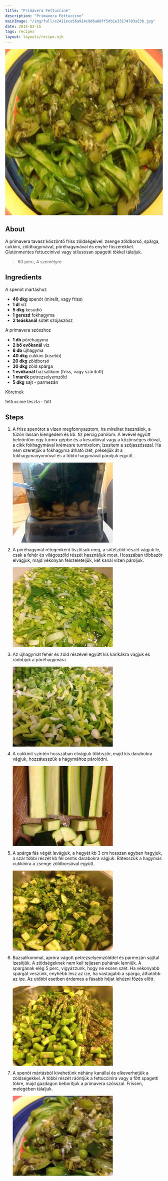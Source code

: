 ```yaml
---
title: "Primavera Fettuccine"
description: "Primavera Fettuccine"
mainImage: "/img/full/e2411ece56a914c9d6a88ff5db1e33174703a53b.jpg"
date: 2014-03-15
tags: recipes
layout: layouts/recipe.njk
---
```

                            
<p align="center"><a href="https://cookpad.com/hu/receptek/1925601-primavera-fettuccine" rel="Recipe source page"><img width="751" height="532" src="/img/full/e2411ece56a914c9d6a88ff5db1e33174703a53b.jpg"/></a></p>

## About
<p class="mb-sm">A primavera tavasz köszöntő friss zöldségeivel: zsenge zöldborsó, spárga, cukkini, zöldhagymával, póréhagymával és enyhe fűszerekkel. Gluténmentes fettuccinivel vagy stílusosan spagetti tökkel tálaljuk.</p>

> 60 perc, 4 személyre 

## Ingredients

A spenót mártáshoz
* **40 dkg** spenót (mirelit, vagy friss)
* **1 dl** víz
* **5 dkg** kesudió
* **1 gerezd** fokhagyma
* **2 teáskanál** sötét szójaszósz

A primavera szószhoz
* **1 db** póréhagyma
* **2 bő evőkanál** víz
* **8 db** újhagyma
* **40 dkg** cukkini (kisebb)
* **20 dkg** zöldborsó
* **30 dkg** zöld spárga
* **1 evőkanál** bazsalikom (friss, vagy szárított)
* **1 marék** petrezselyemzöld
* **5 dkg** sajt - parmezán

Köretnek

fettuccine tészta - főtt

## Steps

1. A friss spenótot a vízen megfonnyasztom, ha mirelitet használok, a tűzön lassan kiengedem és kb. tíz percig párolom. A levével együtt beleöntöm egy turmix gépbe és a kesudióval vagy a közönséges dióval, a cikk fokhagymával krémesre turmixolom, ízesitem a szójaszósszal. Ha nem szeretjük a fokhagyma átható ízét, préseljük át a fokhagymanyomóval és a többi hagymával pároljuk együtt.
 
    <p><img width="320" height="256" align="left" src="/img/full/0e97a93c55ad041ece5daa055096f26da7943d84.jpg"/></p><div style="clear: both"/>

2. A póréhagymát rétegenként tisztítsuk meg, a sötétzöld részét vágjuk le, csak a fehér és világoszöld részét használjuk most. Hosszában többször elvágjuk, majd vékonyan felszeleteljük, két kanál vízen pároljuk.
 
    <p><img width="320" height="256" align="left" src="/img/full/886bd979be6e8c58276410bd716938330f7b9344.jpg"/></p><div style="clear: both"/>

3. Az újhagymát fehér és zöld részével együtt kis karikákra vágjuk és rádobjuk a póréhagymára.
 
    <p><img width="320" height="256" align="left" src="/img/full/0433350d49b794c1db4f3665659612e05b24b969.jpg"/></p><div style="clear: both"/>

4. A cukkinit szintén hosszában elvágjuk többször, majd kis darabokra vágjuk, hozzátesszük a hagymához párolódni.
 
    <p><img width="320" height="256" align="left" src="/img/full/5b7e99cd404c859f5769aa346571cefe73fe3640.jpg"/></p><div style="clear: both"/>

5. A spárga fás végét levágjuk, a hegyét kb 3 cm hosszan egyben hagyjuk, a szár többi részét kb fél centis darabokra vágjuk. Rátesszük a hagymás cukkinira a zsenge zöldborsóval együtt.
 
    <p><img width="320" height="256" align="left" src="/img/full/53f534c3cb2fd9d05fbe9ac0e38f6156acc2dcd4.jpg"/></p><div style="clear: both"/>

6. Bazsalikommal, apróra vágott petrezselyemzölddel és parmezán sajttal ízesitjük. A zöldségeknek nem kell teljesen puhának lenniük. A spárgának elég 5 perc, vigyázzunk, hogy ne essen szét. Ha vékonyabb spárgát veszünk, enyhébb lesz az íze, ha vastagabb a spárga, áthatóbb az ize. Az utóbbi esetben érdemes a fásabb héjat lehúzni főzés előtt.
 
    <p><img width="320" height="256" align="left" src="/img/full/8fe52efea03b14e95b93e8a6edaeca9a60531a01.jpg"/></p><div style="clear: both"/>

7. A spenót mártásból kivehetünk néhány kanállal és elkeverhetjük a zöldségekkel. A többi részét ráöntjük a fettuccinira vagy a főtt spagetti tökre, majd gazdagon beboritjuk a primavera szósszal. Frissen, melegében tálaljuk.
 
    <p><img width="320" height="256" align="left" src="/img/full/8d03f0afcd607b10085e139106f3956eef995bad.jpg"/></p><div style="clear: both"/>

